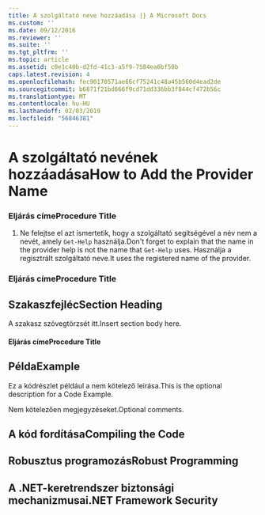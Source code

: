 ```yaml
---
title: A szolgáltató neve hozzáadása |} A Microsoft Docs
ms.custom: ''
ms.date: 09/12/2016
ms.reviewer: ''
ms.suite: ''
ms.tgt_pltfrm: ''
ms.topic: article
ms.assetid: c0e1c40b-d2fd-41c3-a5f9-7584ea6bf50b
caps.latest.revision: 4
ms.openlocfilehash: fec90170571ae66cf75241c48a45b560d4ead2de
ms.sourcegitcommit: b6871f21bd666f9cd71dd336bb3f844cf472b56c
ms.translationtype: MT
ms.contentlocale: hu-HU
ms.lasthandoff: 02/03/2019
ms.locfileid: "56846381"
---
```

# <a name="how-to-add-the-provider-name"></a><span data-ttu-id="6639e-102">A szolgáltató nevének hozzáadása</span><span class="sxs-lookup"><span data-stu-id="6639e-102">How to Add the Provider Name</span></span>

### <a name="procedure-title"></a><span data-ttu-id="6639e-103">Eljárás címe</span><span class="sxs-lookup"><span data-stu-id="6639e-103">Procedure Title</span></span>

1. <span data-ttu-id="6639e-104">Ne felejtse el azt ismertetik, hogy a szolgáltató segítségével a név nem a nevét, amely `Get-Help` használja.</span><span class="sxs-lookup"><span data-stu-id="6639e-104">Don't forget to explain that the name in the provider help is not the name that `Get-Help` uses.</span></span> <span data-ttu-id="6639e-105">Használja a regisztrált szolgáltató neve.</span><span class="sxs-lookup"><span data-stu-id="6639e-105">It uses the registered name of the provider.</span></span>

### <a name="procedure-title"></a><span data-ttu-id="6639e-106">Eljárás címe</span><span class="sxs-lookup"><span data-stu-id="6639e-106">Procedure Title</span></span>

## <a name="section-heading"></a><span data-ttu-id="6639e-107">Szakaszfejléc</span><span class="sxs-lookup"><span data-stu-id="6639e-107">Section Heading</span></span>

 <span data-ttu-id="6639e-108">A szakasz szövegtörzsét itt.</span><span class="sxs-lookup"><span data-stu-id="6639e-108">Insert section body here.</span></span>

#### <a name="procedure-title"></a><span data-ttu-id="6639e-109">Eljárás címe</span><span class="sxs-lookup"><span data-stu-id="6639e-109">Procedure Title</span></span>

## <a name="example"></a><span data-ttu-id="6639e-110">Példa</span><span class="sxs-lookup"><span data-stu-id="6639e-110">Example</span></span>

 <span data-ttu-id="6639e-111">Ez a kódrészlet például a nem kötelező leírása.</span><span class="sxs-lookup"><span data-stu-id="6639e-111">This is the optional description for a Code Example.</span></span>

<!-- TODO!!!: review snippet reference  [!CODE [Microsoft.Win32.RegistryKey#4](Microsoft.Win32.RegistryKey#4)]  -->

 <span data-ttu-id="6639e-112">Nem kötelezően megjegyzéseket.</span><span class="sxs-lookup"><span data-stu-id="6639e-112">Optional comments.</span></span>

## <a name="compiling-the-code"></a><span data-ttu-id="6639e-113">A kód fordítása</span><span class="sxs-lookup"><span data-stu-id="6639e-113">Compiling the Code</span></span>

## <a name="robust-programming"></a><span data-ttu-id="6639e-114">Robusztus programozás</span><span class="sxs-lookup"><span data-stu-id="6639e-114">Robust Programming</span></span>

## <a name="net-framework-security"></a><span data-ttu-id="6639e-115">A .NET-keretrendszer biztonsági mechanizmusai</span><span class="sxs-lookup"><span data-stu-id="6639e-115">.NET Framework Security</span></span>